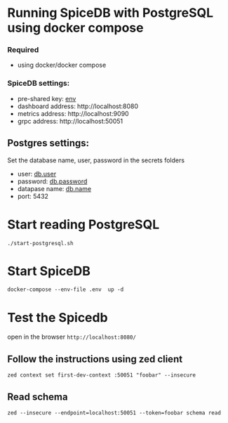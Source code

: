 # Running SpiceDB with PostgreSQL using docker compose

### Required
* using docker/docker compose


### SpiceDB settings:
*  pre-shared key: [env](.env)
*  dashboard address: http://localhost:8080
*   metrics address: http://localhost:9090
*   grpc address: http://localhost:50051

## Postgres settings:

Set the database name, user, password in the secrets folders

*   user: [db.user](secrets/db.user)
*   password: [db.password](secrets/db.password)
* datapase name: [db.name](secrets/db.name)
*   port: 5432

# Start reading PostgreSQL

`./start-postgresql.sh`

# Start SpiceDB 


`docker-compose --env-file .env  up -d`



# Test the Spicedb 

open in the browser `http://localhost:8080/`

## Follow the instructions using zed client

`zed context set first-dev-context :50051 "foobar" --insecure `

## Read schema
`zed --insecure --endpoint=localhost:50051 --token=foobar schema read`
